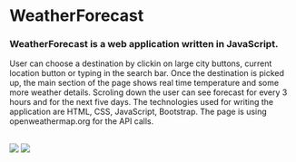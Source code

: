 # WeatherForecast

### WeatherForecast is a web application written in JavaScript.

User can choose a destination by clickin on large city buttons, current location button or typing in the search bar. Once the destination is picked up, the main section of the page shows real time temperature and some more weather details. Scroling down the user can see forecast for every 3 hours and for the next five days. The technologies used for writing the application are HTML, CSS, JavaScript, Bootstrap. The page is using openweathermap.org for the API calls.

<br />

<img src="https://user-images.githubusercontent.com/13811965/67140305-f0f75000-f261-11e9-8e44-25a58794a979.png" width="">

<img src="https://user-images.githubusercontent.com/13811965/67140373-8397ef00-f262-11e9-9dc6-846c115c671b.png" width="">


